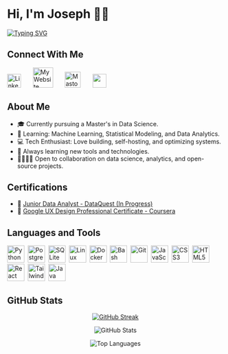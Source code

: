 # Hi, I'm Joseph 👋🏿

[![Typing SVG](https://readme-typing-svg.demolab.com?font=Fira+Code&pause=1000&color=00b8d4&width=450&lines=Passionate+about+Data+Science;Passionate+about+Open+Source+Projects)](https://git.io/typing-svg)

## Connect With Me

<!-- Social icons section -->
<p align="left">
  <a href="https://linkedin.com/in/josephedgarwilliams/"><img width="32px" alt="LinkedIn" title="Let's connect on LinkedIn!" src="https://imgur.com/S75Go5P.png"/></a>
  &#8287;&#8287;&#8287;&#8287;&#8287;
  <a href="https://joseph-williams.me"><img width="47px" title="Check out my website!" alt="My Website" src="https://i.imgur.com/YIECp0F.png"/></a>
  &#8287;&#8287;&#8287;&#8287;&#8287;
  <a href="https://mastodon.social/@JosephWilliams"><img width="37px" alt="Mastodon" title="Follow me on Mastodon!" src="https://i.imgur.com/eIU2kQx.png"/></a>
  &#8287;&#8287;&#8287;&#8287;&#8287;
  <a href="mailto:contact@joseph-williams.me" alt="Email" title="Send me an email!"><img width="32px" src="https://i.imgur.com/J1mH6OS.png"/></a>
  &#8287;&#8287;&#8287;&#8287;&#8287;
</p>

## About Me

- 🎓 Currently pursuing a Master's in Data Science.
- 🧠 Learning: Machine Learning, Statistical Modeling, and Data Analytics.
- 💻 Tech Enthusiast: Love building, self-hosting, and optimizing systems.
- 🌱 Always learning new tools and technologies.
- 🫱🏿‍🫲🏽 Open to collaboration on data science, analytics, and open-source projects.

## Certifications

- 📜 [Junior Data Analyst - DataQuest (In Progress)](#)
- 📜 [Google UX Design Professional Certificate - Coursera](https://www.credly.com/badges/fb34073e-d932-4cc4-a71d-e879d1e85854/public_url)

## Languages and Tools

<div>
  <img src="https://cdn.jsdelivr.net/gh/devicons/devicon/icons/python/python-original.svg" title="Python" width="40" height="40" />&nbsp;
  <img src="https://cdn.jsdelivr.net/gh/devicons/devicon/icons/postgresql/postgresql-original.svg" title="PostgreSQL" width="40" height="40" />&nbsp;
  <img src="https://cdn.jsdelivr.net/gh/devicons/devicon/icons/sqlite/sqlite-original.svg" title="SQLite" width="40" height="40" />&nbsp;
  <img src="https://cdn.jsdelivr.net/gh/devicons/devicon/icons/linux/linux-original.svg" title="Linux" width="40" height="40" />&nbsp;
  <img src="https://cdn.jsdelivr.net/gh/devicons/devicon/icons/docker/docker-original.svg" title="Docker" width="40" height="40" />&nbsp;
  <img src="https://cdn.jsdelivr.net/gh/devicons/devicon/icons/bash/bash-original.svg" title="Bash" width="40" height="40" />&nbsp;
  <img src="https://cdn.jsdelivr.net/gh/devicons/devicon/icons/git/git-original.svg" title="Git" width="40" height="40" />&nbsp;
  <img src="https://cdn.jsdelivr.net/gh/devicons/devicon/icons/javascript/javascript-original.svg" title="JavaScript" width="40" height="40" />&nbsp;
  <img src="https://cdn.jsdelivr.net/gh/devicons/devicon/icons/css3/css3-original.svg" title="CSS3" width="40" height="40" />&nbsp;
  <img src="https://cdn.jsdelivr.net/gh/devicons/devicon/icons/html5/html5-original.svg" title="HTML5" width="40" height="40" />&nbsp;
  <img src="https://cdn.jsdelivr.net/gh/devicons/devicon/icons/react/react-original.svg" title="React" width="40" height="40" />&nbsp;
  <img src="https://cdn.jsdelivr.net/gh/devicons/devicon/icons/tailwindcss/tailwindcss-original.svg" title="Tailwind CSS" width="40" height="40" />&nbsp;
  <img src="https://cdn.jsdelivr.net/gh/devicons/devicon/icons/java/java-original.svg" title="Java" width="40" height="40" />&nbsp;
</div>

## GitHub Stats

<p align="center">
  <a href="https://git.io/streak-stats"><img src="https://github-readme-streak-stats.herokuapp.com?user=xjwllmsx&theme=dracula" alt="GitHub Streak" /></a>
</p>

<p align="center">
  <img src="https://github-readme-stats.vercel.app/api?username=xjwllmsx&show_icons=true&rank_icon=github&card_width=495px&theme=dracula" alt="GitHub Stats" />
</p>

<p align="center">
  <img src="https://github-readme-stats.vercel.app/api/top-langs/?username=xjwllmsx&layout=compact&card_width=495&theme=dracula" alt="Top Languages" />
</p>
